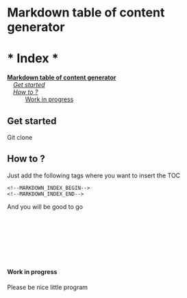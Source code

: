 # Markdown table of content generator

<!--MARKDOWN_INDEX_BEGIN-->
# \* Index \*
**[Markdown table of content generator](#markdown-table-of-content-generator)**<br/>
&emsp;*[Get started](#get-started)*<br/>
&emsp;*[How to ?](#how-to-)*<br/>
&emsp;&emsp;&emsp;[Work in progress](#work-in-progress)<br/>
<!--MARKDOWN_INDEX_END-->

## Get started

Git clone

## How to ?

Just add the following tags where you want to insert the TOC
```
<!--MARKDOWN_INDEX_BEGIN-->
<!--MARKDOWN_INDEX_END-->
```
And you will be good to go


<br/><br/><br/><br/><br/><br/>

#### Work in progress

Please be nice little program